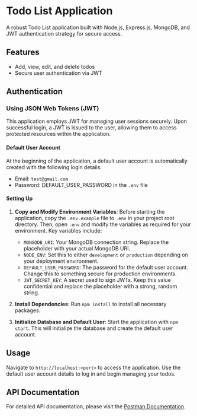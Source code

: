 # Todo List Application

A robust Todo List application built with Node.js, Express.js, MongoDB, and JWT authentication strategy for secure access.

## Features

- Add, view, edit, and delete todos
- Secure user authentication via JWT

## Authentication

### Using JSON Web Tokens (JWT)

This application employs JWT for managing user sessions securely. Upon successful login, a JWT is issued to the user, allowing them to access protected resources within the application.

#### Default User Account

At the beginning of the application, a default user account is automatically created with the following login details:

- Email: `test@gmail.com`
- Password: DEFAULT_USER_PASSWORD in the `.env` file

#### Setting Up

1. **Copy and Modify Environment Variables**: Before starting the application, copy the `.env.example` file to `.env` in your project root directory. Then, open `.env` and modify the variables as required for your environment. Key variables include:

    - `MONGODB_URI`: Your MongoDB connection string. Replace the placeholder with your actual MongoDB URI.
    - `NODE_ENV`: Set this to either `development` or `production` depending on your deployment environment.
    - `DEFAULT_USER_PASSWORD`: The password for the default user account. Change this to something secure for production environments.
    - `JWT_SECRET_KEY`: A secret used to sign JWTs. Keep this value confidential and replace the placeholder with a strong, random string.

2. **Install Dependencies**: Run `npm install` to install all necessary packages.

3. **Initialize Database and Default User**: Start the application with `npm start`. This will initialize the database and create the default user account.

## Usage

Navigate to `http://localhost:<port>` to access the application. Use the default user account details to log in and begin managing your todos.

## API Documentation

For detailed API documentation, please visit the [Postman Documentation](https://your-postman-docs-url.com).



